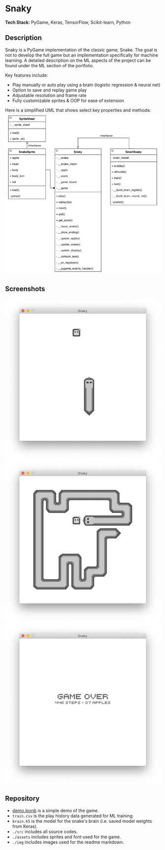 # Snaky  
**Tech Stack:** PyGame, Keras, TensorFlow, Scikit-learn, Python

## Description
Snaky is a PyGame implementation of the classic game, Snake. The goal is not to develop the full game but an implementation specifically for machine learning. A detailed description on the ML aspects of the project can be found under the ML section of the portfolio.

Key features include:

- Play manually or auto play using a brain (logistic regression & neural net)
- Option to save and replay game play
- Adjustable resolution and frame rate
- Fully customizable sprites & OOP for ease of extension

Here is a simplified UML that shows select key properties and methods:  
<img src="./img/uml.png" width="800"/>

## Screenshots
<img src="./img/skin_02/screenshot_01.png" width="700"/>
<img src="./img/skin_02/screenshot_02.png" width="700"/>
<img src="./img/skin_02/screenshot_03.png" width="700"/>

## Repository 
- [demo.ipynb](./demo.ipynb) is a simple demo of the game.
- `train.csv` is the play history data generated for ML training.
- `brain.h5` is the model for the snake's brain (i.e. saved model weights from Keras).
- `./src` includes all source codes.
- `./assets` includes sprites and font used for the game.
- `./img` includes images used for the readme markdown.  

